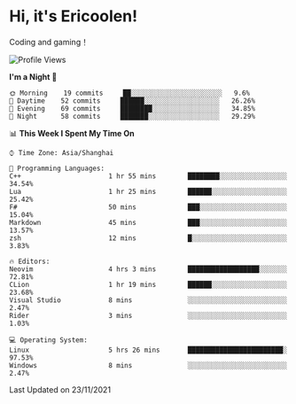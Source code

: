 # Hi, it's Ericoolen!
Coding and gaming！

<!--START_SECTION:waka-->
![Profile Views](http://img.shields.io/badge/Profile%20Views-1-blue)

**I'm a Night 🦉** 

```text
🌞 Morning    19 commits     ██░░░░░░░░░░░░░░░░░░░░░░░   9.6% 
🌆 Daytime    52 commits     ██████░░░░░░░░░░░░░░░░░░░   26.26% 
🌃 Evening    69 commits     ████████░░░░░░░░░░░░░░░░░   34.85% 
🌙 Night      58 commits     ███████░░░░░░░░░░░░░░░░░░   29.29%

```


📊 **This Week I Spent My Time On** 

```text
⌚︎ Time Zone: Asia/Shanghai

💬 Programming Languages: 
C++                      1 hr 55 mins        ████████░░░░░░░░░░░░░░░░░   34.54% 
Lua                      1 hr 25 mins        ██████░░░░░░░░░░░░░░░░░░░   25.42% 
F#                       50 mins             ███░░░░░░░░░░░░░░░░░░░░░░   15.04% 
Markdown                 45 mins             ███░░░░░░░░░░░░░░░░░░░░░░   13.57% 
zsh                      12 mins             █░░░░░░░░░░░░░░░░░░░░░░░░   3.83%

🔥 Editors: 
Neovim                   4 hrs 3 mins        ██████████████████░░░░░░░   72.81% 
CLion                    1 hr 19 mins        ██████░░░░░░░░░░░░░░░░░░░   23.68% 
Visual Studio            8 mins              ░░░░░░░░░░░░░░░░░░░░░░░░░   2.47% 
Rider                    3 mins              ░░░░░░░░░░░░░░░░░░░░░░░░░   1.03%

💻 Operating System: 
Linux                    5 hrs 26 mins       ████████████████████████░   97.53% 
Windows                  8 mins              ░░░░░░░░░░░░░░░░░░░░░░░░░   2.47%

```


 Last Updated on 23/11/2021
<!--END_SECTION:waka-->

